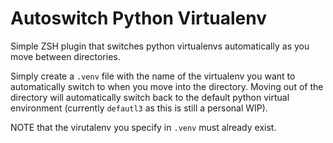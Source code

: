 Autoswitch Python Virtualenv
============================

Simple ZSH plugin that switches python virtualenvs automatically as you move between directories.

Simply create a `.venv` file with the name of the virtualenv you want to automatically switch to
when you move into the directory. Moving out of the directory will automatically switch back to the
default python virtual environment (currently `defautl3` as this is still a personal WIP).

NOTE that the virutalenv you specify in `.venv` must already exist.

